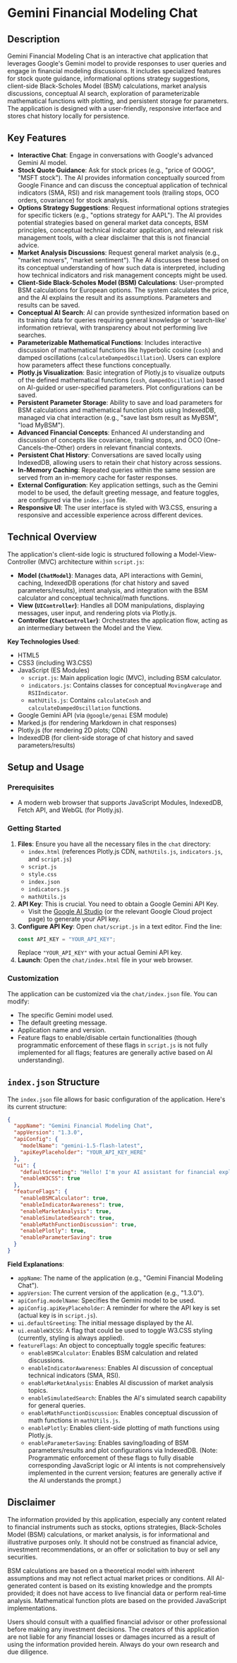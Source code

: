 # Gemini Financial Modeling Chat

## Description
Gemini Financial Modeling Chat is an interactive chat application that leverages Google's Gemini model to provide responses to user queries and engage in financial modeling discussions. It includes specialized features for stock quote guidance, informational options strategy suggestions, client-side Black-Scholes Model (BSM) calculations, market analysis discussions, conceptual AI search, exploration of parameterizable mathematical functions with plotting, and persistent storage for parameters. The application is designed with a user-friendly, responsive interface and stores chat history locally for persistence.

## Key Features
*   **Interactive Chat**: Engage in conversations with Google's advanced Gemini AI model.
*   **Stock Quote Guidance**: Ask for stock prices (e.g., "price of GOOG", "MSFT stock"). The AI provides information conceptually sourced from Google Finance and can discuss the conceptual application of technical indicators (SMA, RSI) and risk management tools (trailing stops, OCO orders, covariance) for stock analysis.
*   **Options Strategy Suggestions**: Request informational options strategies for specific tickers (e.g., "options strategy for AAPL"). The AI provides potential strategies based on general market data concepts, BSM principles, conceptual technical indicator application, and relevant risk management tools, with a clear disclaimer that this is not financial advice.
*   **Market Analysis Discussions**: Request general market analysis (e.g., "market movers", "market sentiment"). The AI discusses these based on its conceptual understanding of how such data is interpreted, including how technical indicators and risk management concepts might be used.
*   **Client-Side Black-Scholes Model (BSM) Calculations**: User-prompted BSM calculations for European options. The system calculates the price, and the AI explains the result and its assumptions. Parameters and results can be saved.
*   **Conceptual AI Search**: AI can provide synthesized information based on its training data for queries requiring general knowledge or 'search-like' information retrieval, with transparency about not performing live searches.
*   **Parameterizable Mathematical Functions**: Includes interactive discussion of mathematical functions like hyperbolic cosine (`cosh`) and damped oscillations (`calculateDampedOscillation`). Users can explore how parameters affect these functions conceptually.
*   **Plotly.js Visualization**: Basic integration of Plotly.js to visualize outputs of the defined mathematical functions (`cosh`, `dampedOscillation`) based on AI-guided or user-specified parameters. Plot configurations can be saved.
*   **Persistent Parameter Storage**: Ability to save and load parameters for BSM calculations and mathematical function plots using IndexedDB, managed via chat interaction (e.g., "save last bsm result as MyBSM", "load MyBSM").
*   **Advanced Financial Concepts**: Enhanced AI understanding and discussion of concepts like covariance, trailing stops, and OCO (One-Cancels-the-Other) orders in relevant financial contexts.
*   **Persistent Chat History**: Conversations are saved locally using IndexedDB, allowing users to retain their chat history across sessions.
*   **In-Memory Caching**: Repeated queries within the same session are served from an in-memory cache for faster responses.
*   **External Configuration**: Key application settings, such as the Gemini model to be used, the default greeting message, and feature toggles, are configured via the `index.json` file.
*   **Responsive UI**: The user interface is styled with W3.CSS, ensuring a responsive and accessible experience across different devices.

## Technical Overview
The application's client-side logic is structured following a Model-View-Controller (MVC) architecture within `script.js`:
*   **Model (`ChatModel`)**: Manages data, API interactions with Gemini, caching, IndexedDB operations (for chat history and saved parameters/results), intent analysis, and integration with the BSM calculator and conceptual technical/math functions.
*   **View (`UIController`)**: Handles all DOM manipulations, displaying messages, user input, and rendering plots via Plotly.js.
*   **Controller (`ChatController`)**: Orchestrates the application flow, acting as an intermediary between the Model and the View.

**Key Technologies Used**:
*   HTML5
*   CSS3 (including W3.CSS)
*   JavaScript (ES Modules)
    *   `script.js`: Main application logic (MVC), including BSM calculator.
    *   `indicators.js`: Contains classes for conceptual `MovingAverage` and `RSIIndicator`.
    *   `mathUtils.js`: Contains `calculateCosh` and `calculateDampedOscillation` functions.
*   Google Gemini API (via `@google/genai` ESM module)
*   Marked.js (for rendering Markdown in chat responses)
*   Plotly.js (for rendering 2D plots; CDN)
*   IndexedDB (for client-side storage of chat history and saved parameters/results)

## Setup and Usage

### Prerequisites
*   A modern web browser that supports JavaScript Modules, IndexedDB, Fetch API, and WebGL (for Plotly.js).

### Getting Started
1.  **Files**: Ensure you have all the necessary files in the `chat` directory:
    *   `index.html` (references Plotly.js CDN, `mathUtils.js`, `indicators.js`, and `script.js`)
    *   `script.js`
    *   `style.css`
    *   `index.json`
    *   `indicators.js`
    *   `mathUtils.js`
2.  **API Key**: This is crucial. You need to obtain a Google Gemini API Key.
    *   Visit the [Google AI Studio](https://aistudio.google.com/app/apikey) (or the relevant Google Cloud project page) to generate your API key.
3.  **Configure API Key**: Open `chat/script.js` in a text editor. Find the line:
    ```javascript
    const API_KEY = "YOUR_API_KEY";
    ```
    Replace `"YOUR_API_KEY"` with your actual Gemini API key.
4.  **Launch**: Open the `chat/index.html` file in your web browser.

### Customization
The application can be customized via the `chat/index.json` file. You can modify:
*   The specific Gemini model used.
*   The default greeting message.
*   Application name and version.
*   Feature flags to enable/disable certain functionalities (though programmatic enforcement of these flags in `script.js` is not fully implemented for all flags; features are generally active based on AI understanding).

## `index.json` Structure
The `index.json` file allows for basic configuration of the application. Here's its current structure:

```json
{
  "appName": "Gemini Financial Modeling Chat",
  "appVersion": "1.3.0",
  "apiConfig": {
    "modelName": "gemini-1.5-flash-latest",
    "apiKeyPlaceholder": "YOUR_API_KEY_HERE"
  },
  "ui": {
    "defaultGreeting": "Hello! I'm your AI assistant for financial exploration. Ask about markets, stocks, options, BSM, math functions, or save your parameters. Plots available for functions!",
    "enableW3CSS": true
  },
  "featureFlags": {
    "enableBSMCalculator": true,
    "enableIndicatorAwareness": true,
    "enableMarketAnalysis": true,
    "enableSimulatedSearch": true,
    "enableMathFunctionDiscussion": true,
    "enablePlotly": true,
    "enableParameterSaving": true
  }
}
```

**Field Explanations**:
*   `appName`: The name of the application (e.g., "Gemini Financial Modeling Chat").
*   `appVersion`: The current version of the application (e.g., "1.3.0").
*   `apiConfig.modelName`: Specifies the Gemini model to be used.
*   `apiConfig.apiKeyPlaceholder`: A reminder for where the API key is set (actual key is in `script.js`).
*   `ui.defaultGreeting`: The initial message displayed by the AI.
*   `ui.enableW3CSS`: A flag that could be used to toggle W3.CSS styling (currently, styling is always applied).
*   `featureFlags`: An object to conceptually toggle specific features:
    *   `enableBSMCalculator`: Enables BSM calculation and related discussions.
    *   `enableIndicatorAwareness`: Enables AI discussion of conceptual technical indicators (SMA, RSI).
    *   `enableMarketAnalysis`: Enables AI discussion of market analysis topics.
    *   `enableSimulatedSearch`: Enables the AI's simulated search capability for general queries.
    *   `enableMathFunctionDiscussion`: Enables conceptual discussion of math functions in `mathUtils.js`.
    *   `enablePlotly`: Enables client-side plotting of math functions using Plotly.js.
    *   `enableParameterSaving`: Enables saving/loading of BSM parameters/results and plot configurations via IndexedDB.
    (Note: Programmatic enforcement of these flags to fully disable corresponding JavaScript logic or AI intents is not comprehensively implemented in the current version; features are generally active if the AI understands the prompt.)

## Disclaimer
The information provided by this application, especially any content related to financial instruments such as stocks, options strategies, Black-Scholes Model (BSM) calculations, or market analysis, is for informational and illustrative purposes only. It should not be construed as financial advice, investment recommendations, or an offer or solicitation to buy or sell any securities.

BSM calculations are based on a theoretical model with inherent assumptions and may not reflect actual market prices or conditions. All AI-generated content is based on its existing knowledge and the prompts provided; it does not have access to live financial data or perform real-time analysis. Mathematical function plots are based on the provided JavaScript implementations.

Users should consult with a qualified financial advisor or other professional before making any investment decisions. The creators of this application are not liable for any financial losses or damages incurred as a result of using the information provided herein. Always do your own research and due diligence.

